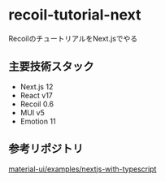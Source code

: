 # recoil-tutorial-next

RecoilのチュートリアルをNext.jsでやる

## 主要技術スタック

- Next.js 12
- React v17
- Recoil 0.6
- MUI v5
- Emotion 11

## 参考リポジトリ

[material-ui/examples/nextjs-with-typescript](https://github.com/mui/material-ui/tree/master/examples/nextjs-with-typescript)
